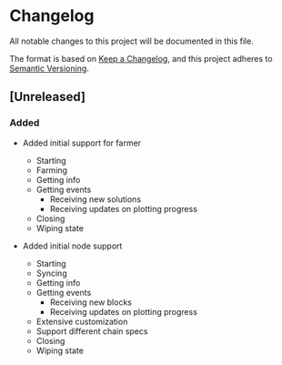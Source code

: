 # Changelog

All notable changes to this project will be documented in this file.

The format is based on [Keep a Changelog](https://keepachangelog.com/en/1.0.0/),
and this project adheres to [Semantic Versioning](https://semver.org/spec/v2.0.0.html).

## [Unreleased]

### Added 

- Added initial support for farmer
  - Starting
  - Farming
  - Getting info
  - Getting events
    - Receiving new solutions
    - Receiving updates on plotting progress
  - Closing
  - Wiping state

- Added initial node support
  - Starting
  - Syncing
  - Getting info
  - Getting events
    - Receiving new blocks
    - Receiving updates on plotting progress
  - Extensive customization
  - Support different chain specs
  - Closing
  - Wiping state
